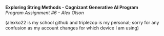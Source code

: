 **Exploring String Methods - Cognizant Generative AI Program** <br />
*Program Assignment #6 - Alex Olson* <br />

(alexko22 is my school github and triplezop is my personal; sorry for any confusion as my account changes for which device I am using) <br />

